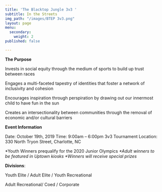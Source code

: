 ```yaml
---
title: 'The Blacktop Jungle 3v3 '
subtitle: In the Streets
img_path: "/images/BTEP 3v3.png"
layout: page
menu:
  secondary:
    weight: 2
published: false

---
```

**The Purpose**

Invests in social equity through the medium of sports to build up trust between races

Engages a multi-faceted tapestry of identities that foster a network of inclusivity and cohesion

Encourages inspiration through perspiration by drawing out our innermost child to have fun in the sun

Creates an intersectionality between communities through the removal of economic and/or cultural barriers

**Event Information**

Date: October 19th, 2019                                                                                 Time: 9:00am – 6:00pm 3v3 Tournament                                                            Location: 330 North Tryon Street, Charlotte, NC   

\*Youth Winners prequalify for the 2020 Junior Olympics                                                                               _*Adult winners to be featured in Uptown kiosks                                               *Winners will receive special prizes_

**Divisions**:

Youth Elite / Adult Elite / Youth Recreational

Adult Recreational/ Coed / Corporate
